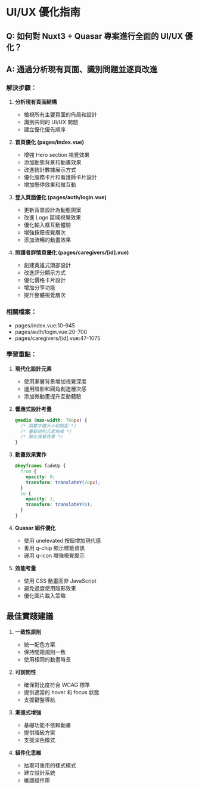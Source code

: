 # UI/UX 優化指南

## Q: 如何對 Nuxt3 + Quasar 專案進行全面的 UI/UX 優化？

## A: 通過分析現有頁面、識別問題並逐頁改進

### 解決步驟：

1. **分析現有頁面結構**
   - 檢視所有主要頁面的佈局和設計
   - 識別共同的 UI/UX 問題
   - 建立優化優先順序

2. **首頁優化 (pages/index.vue)**
   - 增強 Hero section 視覺效果
   - 添加動態背景和動畫效果
   - 改進統計數據展示方式
   - 優化服務卡片和看護師卡片設計
   - 增加懸停效果和微互動

3. **登入頁面優化 (pages/auth/login.vue)**
   - 更新背景設計為動態圖案
   - 改進 Logo 區域視覺效果
   - 優化輸入框互動體驗
   - 增強按鈕視覺層次
   - 添加流暢的動畫效果

4. **照護者詳情頁優化 (pages/caregivers/[id].vue)**
   - 創建英雄式頭部設計
   - 改進評分顯示方式
   - 優化價格卡片設計
   - 增加分享功能
   - 提升整體視覺層次

### 相關檔案：
- pages/index.vue:10-945
- pages/auth/login.vue:20-700
- pages/caregivers/[id].vue:47-1075

### 學習重點：

1. **現代化設計元素**
   - 使用漸層背景增加視覺深度
   - 運用陰影和圓角創造層次感
   - 添加微動畫提升互動體驗

2. **響應式設計考量**
   ```css
   @media (max-width: 768px) {
     /* 調整字體大小和間距 */
     /* 重新排列元素佈局 */
     /* 簡化視覺效果 */
   }
   ```

3. **動畫效果實作**
   ```css
   @keyframes fadeUp {
     from {
       opacity: 0;
       transform: translateY(20px);
     }
     to {
       opacity: 1;
       transform: translateY(0);
     }
   }
   ```

4. **Quasar 組件優化**
   - 使用 unelevated 按鈕增加現代感
   - 善用 q-chip 顯示標籤資訊
   - 運用 q-icon 增強視覺提示

5. **效能考量**
   - 使用 CSS 動畫而非 JavaScript
   - 避免過度使用陰影效果
   - 優化圖片載入策略

## 最佳實踐建議

1. **一致性原則**
   - 統一配色方案
   - 保持間距規則一致
   - 使用相同的動畫時長

2. **可訪問性**
   - 確保對比度符合 WCAG 標準
   - 提供適當的 hover 和 focus 狀態
   - 支援鍵盤導航

3. **漸進式增強**
   - 基礎功能不依賴動畫
   - 提供降級方案
   - 支援深色模式

4. **組件化思維**
   - 抽取可重用的樣式模式
   - 建立設計系統
   - 維護組件庫